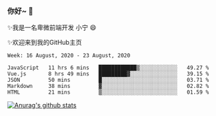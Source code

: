### 你好~  👋

✨我是一名卑微前端开发 小宁 😄

✨欢迎来到我的GitHub主页
<!--
**7148505/7148505** is a ✨ _special_ ✨ repository because its `README.md` (this file) appears on your GitHub profile.

Here are some ideas to get you started:

- 🔭 I’m currently working on ...
- 🌱 I’m currently learning ...
- 👯 I’m looking to collaborate on ...
- 🤔 I’m looking for help with ...
- 💬 Ask me about ...
- 📫 How to reach me: ...
- 😄 Pronouns: ...
- ⚡ Fun fact: ...
-->

<!--START_SECTION:waka-->
```text
Week: 16 August, 2020 - 23 August, 2020

JavaScript   11 hrs 6 mins   ████████████▒░░░░░░░░░░░░   49.27 % 
Vue.js       8 hrs 49 mins   █████████▓░░░░░░░░░░░░░░░   39.15 % 
JSON         50 mins         █░░░░░░░░░░░░░░░░░░░░░░░░   03.71 % 
Markdown     38 mins         ▓░░░░░░░░░░░░░░░░░░░░░░░░   02.82 % 
HTML         21 mins         ▒░░░░░░░░░░░░░░░░░░░░░░░░   01.59 % 
```
<!--END_SECTION:waka-->

[![Anurag's github stats](https://github-readme-stats.vercel.app/api?username=ZhangNing-debug)](https://github.com/anuraghazra/github-readme-stats)
